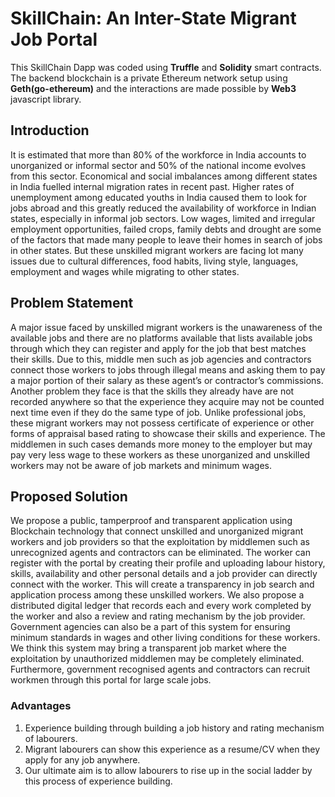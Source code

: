 # SkillChain: An Inter-State Migrant Job Portal

This SkillChain Dapp was coded using **Truffle** and **Solidity** smart contracts. The backend blockchain is a private Ethereum network setup using **Geth(go-ethereum)** and the interactions are made possible by **Web3** javascript library.

## Introduction

It is estimated that more than 80% of the workforce in India accounts to unorganized or informal sector and 50% of the national income evolves from this sector. Economical and social imbalances among different states in India fuelled internal migration rates in recent past. Higher rates of unemployment among educated youths in India caused them to look for jobs abroad and this greatly reduced the availability of workforce in Indian states, especially in informal job sectors. Low wages, limited and irregular employment opportunities, failed crops, family debts and drought are some of the factors that made many people to leave their homes in search of jobs in other states. But these unskilled migrant workers are facing lot many issues due to cultural differences, food habits, living style, languages, employment and wages while migrating to other states.

## Problem Statement

A major issue faced by unskilled migrant workers is the unawareness of the available jobs and there are no platforms available that lists available jobs through which they can register and apply for the job that best matches their skills. Due to this, middle men such as job agencies and contractors connect those workers to jobs through illegal means and asking them to pay a major portion of their salary as these agent’s or contractor’s commissions.  Another problem they face is that the skills they already have are not recorded anywhere so that the experience they acquire may not be counted next time even if they do the same type of job. Unlike professional jobs, these migrant workers may not possess certificate of experience or other forms of appraisal based rating to showcase their skills and experience. The middlemen in such cases demands more money to the employer but may pay very less wage to these workers as these unorganized and unskilled workers may not be aware of job markets and minimum wages.

## Proposed Solution

We propose a public, tamperproof and transparent application using Blockchain technology that connect unskilled and unorganized migrant workers and job providers so that the exploitation by middlemen such as unrecognized agents and contractors can be eliminated. The worker can register with the portal by creating their profile and uploading labour history, skills, availability and other personal details and a job provider can directly connect with the worker. This will create a transparency in job search and application process among these unskilled workers. We also propose a distributed digital ledger that records each and every work completed by the worker and also a review and rating mechanism by the job provider. Government agencies can also be a part of this system for ensuring minimum standards in wages and other living conditions for these workers. We think this system may bring a transparent job market where the exploitation by unauthorized middlemen may be completely eliminated. Furthermore, government recognised agents and contractors can recruit workmen through this portal for large scale jobs.

### Advantages

1. Experience building through building a job history and rating mechanism of labourers.
2. Migrant labourers can show this experience as a resume/CV when they apply for any job anywhere.
3. Our ultimate aim is to allow labourers to rise up in the social ladder by this process of experience building.

